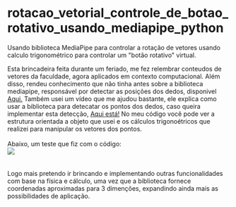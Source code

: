 # rotacao_vetorial_controle_de_botao_rotativo_usando_mediapipe_python
Usando biblioteca MediaPipe para controlar a rotação de vetores usando calculo trigonométrico para controlar um "botão rotativo" virtual.

Esta brincadeira feita durante um feriado, me fez relembrar conteudos de vetores da faculdade, agora aplicados em contexto computacional. Além disso, rendeu conhecimento que não tinha antes sobre a biblioteca mediapipe, responsável por detectar as posições dos dedos, disponivel <a href="https://google.github.io/mediapipe/solutions/hands.html">Aqui.</a> Também usei um vídeo que me ajudou bastante, ele explica como usar a biblioteca para detecatar os pontos dos dedos, caso queira implementar esta detecção, <a href="https://www.youtube.com/watch?v=NZde8Xt78Iw&t=291s&ab_channel=Murtaza%27sWorkshop-RoboticsandAI"> Aqui está!</a> No meu código você pode ver a estrutura orientada a objeto que usei e os cálculos trigonoétricos que realizei para manipular os vetores dos pontos.
</br>
</br>
Abaixo, um teste que fiz com o código:</br>
![](gif_video_teste_mediapipe.gif)
</br>
</br>
</br>
Logo mais pretendo ir brincando e implementando outras funcionalidades com base na física e cálculo, uma vez que a biblioteca fornece coordenadas aproximadas para 3 dimenções, expandindo ainda mais as possibilidades de aplicação.
